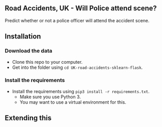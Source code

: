 Road Accidents, UK - Will Police attend scene?
-----------------------

Predict whether or not a police officer will attend the accident scene.  

Installation
----------------------

### Download the data

* Clone this repo to your computer.
* Get into the folder using `cd UK-road-accidents-sklearn-flask`.


### Install the requirements
 
* Install the requirements using `pip3 install -r requirements.txt`.
    * Make sure you use Python 3.
    * You may want to use a virtual environment for this.


Extending this
-------------------------

